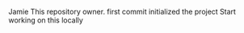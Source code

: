 Jamie
    This repository owner.
        first commit
        initialized the project
    Start working on this locally
